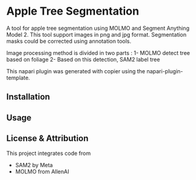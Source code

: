 <!-- This file is a placeholder for customizing description of your plugin 
on the napari hub if you wish. The readme file will be used by default if
you wish not to do any customization for the napari hub listing.

If you need some help writing a good description, check out our 
[guide](https://github.com/chanzuckerberg/napari-hub/wiki/Writing-the-Perfect-Description-for-your-Plugin)
-->

# Apple Tree Segmentation

A tool for apple tree segmentation using MOLMO and Segment Anything Model 2. This tool support images in png and jpg format. Segmentation masks could be corrected using annotation tools.

Image processing method is divided in two parts :
1- MOLMO detect tree based on foliage
2- Based on this detection, SAM2 label tree

This napari plugin was generated with copier using the napari-plugin-template.

## Installation

## Usage

## License & Attribution

This project integrates code from
- SAM2 by Meta
- MOLMO from AllenAI
